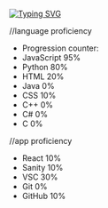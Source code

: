
[![Typing SVG](https://readme-typing-svg.demolab.com?font=Comic+Sans&duration=4500&pause=1000&width=435&lines=Wasssup+%E2%98%95)](https://git.io/typing-svg)

//language proficiency
- Progression counter:
- JavaScript 95%
- Python 80%
- HTML 20%
- Java 0%
- CSS 10%
- C++ 0%
- C# 0%
- C 0%

 //app proficiency
- React 10%
- Sanity 10%
- VSC 30%
- Git 0%
- GitHub 10%
